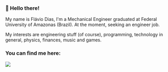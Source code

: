 ### 👋 Hello there!

My name is Flávio Dias, I'm a Mechanical Engineer graduated at Federal University of Amazonas (Brazil). At the moment, seeking an engineer job.

My interests are engineering stuff (of course), programming, technology in general, physics, finances, music and games.




### You can find me here:
<p align="left">
<div> 
<a href="https://www.linkedin.com/in/flaviohasd/" target="_blank"><img src="https://img.shields.io/badge/-LinkedIn-%230077B5?style=for-the-badge&logo=linkedin&logoColor=white" target="_blank"></a>
</div>

